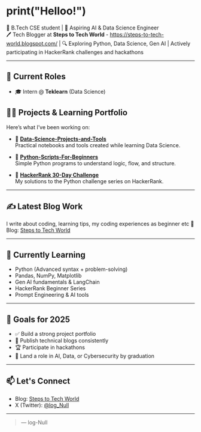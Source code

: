 # print("Helloo!")


🚀  B.Tech CSE student | 🧠 Aspiring AI & Data Science Engineer  
🖊️ Tech Blogger at **Steps to Tech World** - https://steps-to-tech-world.blogspot.com/ |
🔍 Exploring Python, Data Science, Gen AI | Actively participating in HackerRank challenges and hackathons 

---

## 💼 Current Roles
- 🎓 Intern @ **Teklearn** (Data Science)


## 👨‍💻 Projects & Learning Portfolio
Here’s what I’ve been working on:

- 🔧 [**Data-Science-Projects-and-Tools**](https://github.com/log-Null/Data-Science-Projects-and-Tools)  
  Practical notebooks and tools created while learning Data Science.

- 🐍 [**Python-Scripts-For-Beginners**](https://github.com/log-Null/Python-Scripts-For-Beginners)  
  Simple Python programs to understand logic, flow, and structure.

- 📘 [**HackerRank 30-Day Challenge**](https://github.com/log-Null/HackerRank-30-day-challenge-solutions)  
  My solutions to the Python challenge series on HackerRank.

---

## ✍️ Latest Blog Work
I write about coding, learning tips, my coding experiences as beginner etc
📍 Blog: [Steps to Tech World](https://steps-to-tech-world.blogspot.com/)


---

## 📌 Currently Learning
- Python (Advanced syntax + problem-solving)
- Pandas, NumPy, Matplotlib
- Gen AI fundamentals & LangChain
- HackerRank Beginner Series
- Prompt Engineering & AI tools

---

## 🧠 Goals for 2025
- ✅ Build a strong project portfolio
- 📜 Publish technical blogs consistently
- 🏆 Participate in hackathons 
- 💼 Land a role in AI, Data, or Cybersecurity by graduation

---

## 📫 Let's Connect
- Blog: [Steps to Tech World](https://steps-to-tech-world.blogspot.com/)
- X (Twitter): [@log_Null](https://x.com/log_Null)

---

> — log-Null
